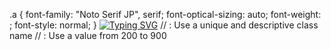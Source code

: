 


<link rel="preconnect" href="https://fonts.googleapis.com">
<link rel="preconnect" href="https://fonts.gstatic.com" crossorigin>
<link href="https://fonts.googleapis.com/css2?family=Noto+Serif+JP:wght@200..900&display=swap" rel="stylesheet">

.a {
  font-family: "Noto Serif JP", serif;
  font-optical-sizing: auto;
  font-weight: <weight>;
  font-style: normal;
}
<a href="https://git.io/typing-svg"><img src="https://readme-typing-svg.demolab.com?font=Noto+Serif+JP&weight=900&size=21&pause=1000&color=0E18F7&random=false&width=435&lines=%E3%81%93%E3%82%93%E3%81%AB%E3%81%A1%E3%81%AF;%E5%90%9B%E3%81%AF%E3%83%81%E3%83%A7%E3%82%B3%E3%83%AC%E3%83%BC%E3%83%88%E3%81%8C%E5%A5%BD%E3%81%8D%E3%81%A7%E3%81%99%E3%81%8B%E3%80%82" alt="Typing SVG" /></a>
// <uniquifier>: Use a unique and descriptive class name
// <weight>: Use a value from 200 to 900
